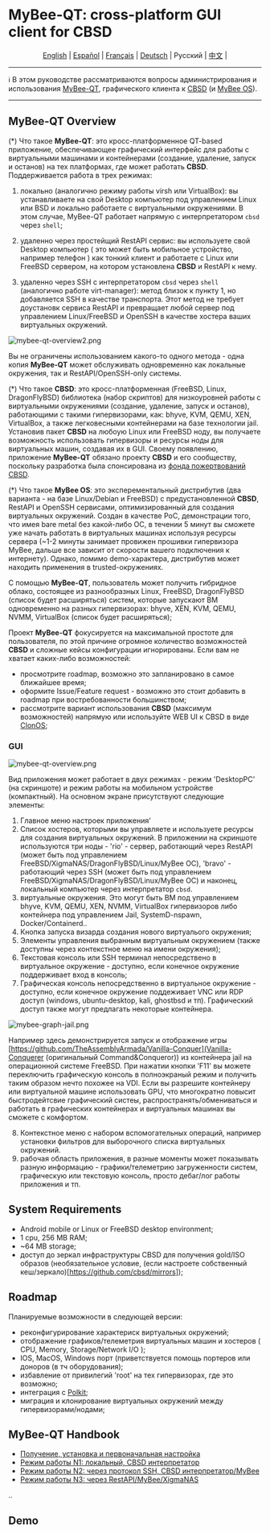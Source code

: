 # MyBee-QT: cross-platform GUI client for CBSD

<p align="center">
  <a href="/README.md">English</a> |
  <a href="/README.es.md">Español</a> |
  <a href="/README.fr.md">Français</a> |
  <a href="/README.de.md">Deutsch</a> |
  <span>Русский</span> |
  <a href="/README.ch.md">中文</a> |
</p>

---

:information_source: В этом руководстве рассматриваются вопросы администрирования и использования [MyBee-QT](https://github.com/myb-project/mybee-qt), графического клиента к [CBSD](https://github.com/cbsd/cbsd) (и [MyBee OS](https://myb.convectix.com/)).

---

## MyBee-QT Overview

(*) Что такое **MyBee-QT**: это кросс-платформенное QT-based приложение, обеспечивающее графический интерфейс для работы с виртуальными машинами и контейнерами (создание, удаление, запуск и останов) на тех платформах, где может работать **CBSD**.
Поддерживается работа в трех режимах:

1) локально (аналогично режиму работы virsh или VirtualBox): вы устанавливаете на свой Desktop компьютер под управлением Linux или BSD и локально работаете с виртуальными окружениями. В этом случае, MyBee-QT работает напрямую с интерпретатором `cbsd` через `shell`;

2) удаленно через простейщий RestAPI сервис: вы используете свой Desktop компьютер ( это может быть мобильное устройство, например телефон ) как тонкий клиент и работаете с Linux или FreeBSD сервером, на котором установлена **CBSD** и RestAPI к нему.

3) удаленно через SSH с интерпретатором `cbsd` через `shell` (аналогично работе virt-manager): метод близок к пункту 1, но добавляется SSH в качестве транспорта. Этот метод не требует доустановк сервиса RestAPI и превращает любой сервер под управлением Linux/FreeBSD и OpenSSH в качестве хостера ваших виртуальных окружений.

![mybee-qt-overview2.png](https://myb.convectix.com/img/mybee-qt-overview2.png?raw=true)

Вы не ограничены использованием какого-то одного метода - одна копия **MyBee-QT** может обслуживать одновременно как локальные окружения, так и RestAPI/OpenSSH-only системы.

(*) Что такое **CBSD**: это кросс-платформенная (FreeBSD, Linux, DragonFlyBSD) библиотека (набор скриптов) для низкоуровней работы с виртуальными окружениями (создание, удаление, запуск и останов), работающими с такими гипервизорами, как: bhyve, KVM, QEMU, XEN, VirtualBox, а также легковесными контейнерами на базе технологии jail.
Установив пакет **CBSD** на любоую Linux или FreeBSD ноду, вы получаете возможность использовать гипервизоры и ресурсы ноды для виртуальных машин, создавая их в GUI.
Своему появлению, приложение **MyBee-QT** обязано проекту **CBSD** и его сообществу, поскольку разработка была спонсирована из [фонда пожертвований CBSD](https://www.patreon.com/clonos).

(*) Что такое **MyBee OS**: это эксперементальный дистрибутив (два варианта - на базе Linux/Debian и FreeBSD) с предустановленной **CBSD**, RestAPI и OpenSSH сервисами, оптимизированный для создания виртуальных окружений. 
Создан в качестве PoC, демонстрации того, что имея bare metal без какой-либо ОС, в течении 5 минут вы сможете уже начать работать в виртуальных машинах используя ресурсы сервера (~1-2 минуты занимает провижен прошивки гипервизора MyBee, дальше все зависит от скорости вашего подключения к интернету).
Однако, помимо demo-характера, дистрибутив может находить применения в trusted-окружениях.

С помощью **MyBee-QT**, пользователь может получить гибридное облако, состоящее из разнообразных Linux, FreeBSD, DragonFlyBSD (список будет расширяться) систем, которые запускают ВМ одновременно на разных гипервизорах: bhyve, XEN, KVM, QEMU, NVMM, VirtualBox (список будет расширяться);

Проект **MyBee-QT** фокусируется на максимальной простоте для пользователя, по этой причине огромное количество возможностей **CBSD** и сложные кейсы конфигурации игнорированы. Если вам не хватает каких-либо возможностей:

- просмотрите roadmap, возможно это запланировано в самое ближайшее время;
- оформите Issue/Feature request - возможно это стоит добавить в roadmap при востребованности большинством;
- рассмотрите вариант использования **CBSD** (максимум возможностей) напрямую или используйте WEB UI к CBSD в виде [ClonOS](https://clonos.convectix.com);

### GUI

![mybee-qt-overview.png](https://myb.convectix.com/img/mybee-qt-overview.png?raw=true)

Вид приложения может работает в двух режимах - режим 'DesktopPC' (на скриншоте) и режим работы на мобильном устройстве (компактный). На основном экране присутствуют следующие элементы:

1) Главное меню настроек приложения'
2) Список хостеров, которыми вы управляете и используете ресурсы для создания виртуальных окружений. В приложении на скриншоте используются три ноды - 'rio' - сервер, работающий через RestAPI (может быть под управлением FreeBSD/XigmaNAS/DragonFlyBSD/Linux/MyBee ОС),
'bravo' - работающий через SSH (может быть под управлением FreeBSD/XigmaNAS/DragonFlyBSD/Linux/MyBee ОС) и наконец, локальный компьютер через интерпретатор `cbsd`.
3) виртуальные окружения. Это могут быть ВМ под управлением bhyve, KVM, QEMU, XEN, NVMM, VirtualBox гипервизоров либо контейнера под управлением Jail, SystemD-nspawn, Docker/Containerd..
4) Кнопка запуска визарда создания нового виртуалього окружения;
5) Элементы управления выбранным виртуальным окружением (также доступны через контекстное меню на имени окружения);
6) Текстовая консоль или SSH терминал непосредствено в виртуальное окружение - доступно, если конечное окружение поддерживает вход в консоль;
7) Графическая консоль непосредственно в виртуальное окружение - доступно, если конечное окружение поддеживает VNC или RDP доступ (windows, ubuntu-desktop, kali, ghostbsd и тп). Графический доступ также могут предлагать некоторые контейнера.

![mybee-graph-jail.png](https://myb.convectix.com/img/mybee-graph-jail.png)

Например здесь демонстрируется запуск и отображение игры [https://github.com/TheAssemblyArmada/Vanilla-Conquer](Vanilla-Conquerer (оригинальный Command&Conqueror)) из контейнера jail на операционной системе FreeBSD. 
При нажатии кнопки 'F11' вы можете переключить графическую консоль в полноэкраный режим и получить таким образом нечто похожее на VDI. Если вы разрешите контейнеру или виртуальной машине использовать GPU, что многократно повысит
быстродейтсвие графический систеы, распространять/обмениваться и работать в графических контейнерах и виртуальных машинах вы сможете с комфортом.

8) Контекстное меню с набором вспомогательных операций, например установки фильтров для выборочного списка виртуальных окружений.
9) рабочая область приложения, в разные моменты может показывать разную информацию - графики/телеметрию загруженности систем, графическую или текстовую консоль, просто дебаг/лог работы приложения и тп.

## System Requirements

- Android mobile or Linux or FreeBSD desktop environment;
- 1 cpu, 256 MB RAM;
- ~64 MB storage;
- доступ до зеркал инфраструктуры CBSD для получения gold/ISO образов (необязательное условие, (если настроете собственный кеш/зеркало)[https://github.com/cbsd/mirrors]);

## Roadmap

Планируемые возможности в следующей версии:

- реконфигурирование характериск виртуальных окружений;
- отображение графиков/телеметрия виртуальных машин и хостеров ( CPU, Memory, Storage/Network I/O );
- IOS, MacOS, Windows порт (приветствуется помощь портеров или доноров (в тч оборудования);
- избавление от привилегий 'root' на тех гипервизорах, где это возможно;
- интеграция с [Polkit](https://github.com/polkit-org/polkit);
- миграция и клонирование виртуальных окружений между гипервизорами/нодами;

## MyBee-QT Handbook

* [Получение, установка и первоначальная настройка](docs/ru/get-myb-qt.md)
* [Режим работы N1: локальный, CBSD интерпретатор](docs/ru/myb-qt-cbsd-local.md)
* [Режим работы N2: через протокол SSH, CBSD интерпретатор/MyBee](docs/ru/myb-qt-cbsd-ssh.md)
* [Режим работы N3: через RestAPI/MyBee/XigmaNAS](docs/ru/myb-qt-api.md)

..

## Demo
